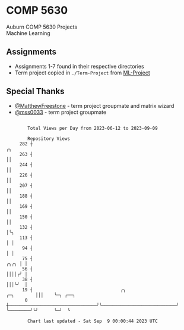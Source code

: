 # COMP 5630
Auburn COMP 5630 Projects  
Machine Learning

## Assignments
- Assignments 1-7 found in their respective directories
- Term project copied in `./Term-Project` from [ML-Project](https://github.com/wumphlett/ML-Project)

## Special Thanks
- [@MatthewFreestone](https://github.com/MatthewFreestone) - term project groupmate and matrix wizard
- [@mss0033](https://github.com/mss0033) - term project groupmate

```

        Total Views per Day from 2023-06-12 to 2023-09-09

        Repository Views
     282 ┼                                                                               ╭╮
     263 ┤                                                                               ││
     244 ┤                                                                               ││
     226 ┤                                                                               ││
     207 ┤                                                                               ││
     188 ┤                                                                               ││
     169 ┤                                                                               ││
     150 ┤                                                                               ││
     132 ┤                                                                               │╰╮
     113 ┤                                                                               │ │
      94 ┤                                                                               │ │
      75 ┤                                                                          ╭╮╭╮ │ │
      56 ┤                                                                          ││││╭╯ │
      38 ┤                                                                          │││╰╯  │
      19 ┤                                 ╭╮                            ╭─╮        │││    ╰─╮ ╭──╮
       0 ┼─────────────────────────────────╯╰────────────────────────────╯ ╰────────╯╰╯      ╰─╯  ╰

        Chart last updated - Sat Sep  9 00:00:44 2023 UTC
        
```
